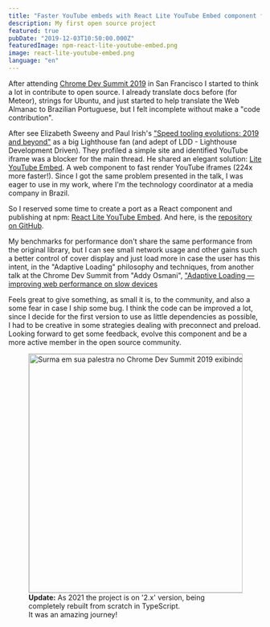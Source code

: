 ```yaml
---
title: "Faster YouTube embeds with React Lite YouTube Embed component for React"
description: My first open source project
featured: true
pubDate: "2019-12-03T10:50:00.000Z"
featuredImage: npm-react-lite-youtube-embed.png
image: react-lite-youtube-embed.png
language: "en"
---
```


After attending [Chrome Dev Summit 2019](https://www.youtube.com/watch?v=F1UP7wRCPH8&list=PLNYkxOF6rcIDA1uGhqy45bqlul0VcvKMr) in San Francisco I started to think a lot in contribute to open source. I already translate docs before (for Meteor), strings for Ubuntu, and just started to help translate the Web Almanac to Brazilian Portuguese, but I felt incomplete without make a "code contribution".

After see Elizabeth Sweeny and Paul Irish's ["Speed tooling evolutions: 2019 and beyond"](https://www.youtube.com/watch?v=iaWLXf1FgI0) as a big Lighthouse fan (and adept of LDD - Lighthouse Development Driven). They profiled a simple site and identified YouTube iframe was a blocker for the main thread. He shared an elegant solution: [Lite YouTube Embed](https://github.com/paulirish/lite-youtube-embed). A web component to fast render YouTube iframes (224x more faster!). Since I got the same problem  presented in the talk, I was eager to use in my work, where I'm the technology coordinator at a media company in Brazil.

So I reserved some time to create a port as a React component and publishing at npm: [React Lite YouTube Embed](https://www.npmjs.com/package/react-lite-youtube-embed). And here, is the [repository on GitHub](https://github.com/ibrahimcesar/react-lite-youtube-embed).

My benchmarks for performance don't share the same performance from the original library, but I can see small network usage and other gains such a better control of cover display and just load more in case the user has this intent, in the "Adaptive Loading" philosophy and techniques, from another talk at the Chrome Dev Summit from "Addy Osmani", ["Adaptive Loading — improving web performance on slow devices](https://www.youtube.com/watch?v=puUPpVrIRkc)

Feels great to give something, as small it is, to the community, and also a some fear in case I ship some bug. I think the code can be improved a lot, since I decide for the first version to use as little dependencies as possible, I had to be creative in some strategies dealing with preconnect and preload. Looking forward to get some feedback, evolve this component and be a more active member in the open source community.

<figure class="extend">
    <a href="https://github.com/ibrahimcesar/react-lite-youtube-embed" target="_blank" alt="React Lite YouTube Embed" title="React Lite YouTube Embed"><img src="{{ 'liteyoutube.png' | media(page) }}" width="752" height="475" alt="Surma em sua palestra no Chrome Dev Summit 2019 exibindo celulares com menores capacidades" style="border: 1px solid #BBB" /></a>
    <figcaption><b>Update:</b> As 2021 the project is on '2.x' version, being completely rebuilt from scratch in TypeScript. <br/>It was an amazing journey!</figcaption>
</figure>